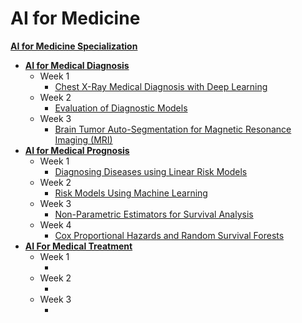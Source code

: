 # AI for Medicine

**[AI for Medicine Specialization](https://www.coursera.org/specializations/ai-for-medicine?)**
+ **[AI for Medical Diagnosis](https://www.coursera.org/learn/ai-for-medical-diagnosis)**
  + Week 1
    + [Chest X-Ray Medical Diagnosis with Deep Learning](https://github.com/ChanchalKumarMaji/AI-for-Medicine-Specialization-deeplearning.ai/blob/master/AI%20for%20Medical%20Diagnosis/Week%201/C1M1_Assignment.ipynb)
  + Week 2
    + [Evaluation of Diagnostic Models](https://github.com/ChanchalKumarMaji/AI-for-Medicine-Specialization-deeplearning.ai/blob/master/AI%20for%20Medical%20Diagnosis/Week%202/C1M2_Assignment.ipynb)
  + Week 3
    + [Brain Tumor Auto-Segmentation for Magnetic Resonance Imaging (MRI)](https://github.com/ChanchalKumarMaji/AI-for-Medicine-Specialization-deeplearning.ai/blob/master/AI%20for%20Medical%20Diagnosis/Week%203/C1M3_Assignment.ipynb)
+ **[AI for Medical Prognosis](https://www.coursera.org/learn/ai-for-medical-prognosis)**
  + Week 1
    + [Diagnosing Diseases using Linear Risk Models](https://github.com/ChanchalKumarMaji/AI-for-Medicine-Specialization-deeplearning.ai/blob/master/AI%20for%20Medical%20Prognosis/Week%201/C2M1_Assignment.ipynb)
  + Week 2
    + [Risk Models Using Machine Learning](https://github.com/ChanchalKumarMaji/AI-for-Medicine-Specialization-deeplearning.ai/blob/master/AI%20for%20Medical%20Prognosis/Week%202/C2M2_Assignment.ipynb)
  + Week 3
    + [Non-Parametric Estimators for Survival Analysis](https://github.com/ChanchalKumarMaji/AI-for-Medicine-Specialization-deeplearning.ai/blob/master/AI%20for%20Medical%20Prognosis/Week%203/C2M3_Assignment.ipynb)
  + Week 4
    + [Cox Proportional Hazards and Random Survival Forests](https://github.com/ChanchalKumarMaji/AI-for-Medicine-Specialization-deeplearning.ai/blob/master/AI%20for%20Medical%20Prognosis/Week%204/C2M4_Assignment.ipynb)
+ **[AI For Medical Treatment](https://www.coursera.org/learn/ai-for-medical-treatment)**
  + Week 1
    + []()
  + Week 2
    + []()
  + Week 3
    + []()
